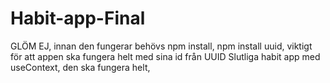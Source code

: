 # Habit-app-Final
GLÖM EJ, innan den fungerar behövs npm install, npm install uuid, viktigt för att appen ska fungera helt med sina id från UUID
Slutliga habit app med useContext, den ska fungera helt,
